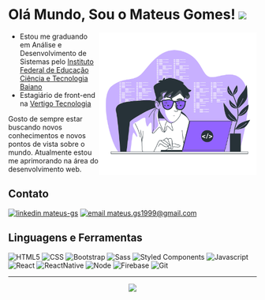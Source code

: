 # Olá Mundo, Sou o Mateus Gomes!  <img src="https://media.giphy.com/media/hvRJCLFzcasrR4ia7z/giphy.gif" width="25px">

<img align="right" alt="GIF" src="./image_developer.png" width="320px" />

- Estou me graduando em Análise e Desenvolvimento de Sistemas pelo [Instituto Federal de Educação Ciência e Tecnologia Baiano](https://ifbaiano.edu.br/portal/ads-guanambi/)
- Estagiário de front-end na [Vertigo Tecnologia](https://www.vertigo.com.br/)

Gosto de sempre estar buscando novos conhecimentos e novos pontos de vista sobre o mundo. Atualmente estou me aprimorando na área do desenvolvimento web.

## Contato

[<img src="https://img.shields.io/badge/linkedin%20-0A66C2?style=for-the-badge&logo=linkedin&logoColor=white" alt="linkedin mateus-gs"/>](https://www.linkedin.com/in/mateus-gs/)
[<img src="https://img.shields.io/badge/email-EA4335?style=for-the-badge&logo=gmail&logoColor=white" alt="email mateus.gs1999@gmail.com"/>](mailto:mateus.gs1999@gmail.com)

## Linguagens e Ferramentas

![HTML5](https://img.shields.io/badge/html-161B22?style=for-the-badge&logo=html5)
![CSS](https://img.shields.io/badge/%20css-161B22?style=for-the-badge&logo=css3&logoColor=31A1D6) 
![Bootstrap](https://img.shields.io/badge/%20bootstrap-161B22?style=for-the-badge&logo=bootstrap)
![Sass](https://img.shields.io/badge/%20sass-161B22?style=for-the-badge&logo=sass)
![Styled Components](https://img.shields.io/badge/%20styled%20components-161B22?style=for-the-badge&logo=styled-components)
![Javascript](https://img.shields.io/badge/%20javascript-161B22?style=for-the-badge&logo=javascript) 
![React](https://img.shields.io/badge/%20react-161B22?style=for-the-badge&logo=react)
![ReactNative](https://img.shields.io/badge/%20react%20native-161B22?style=for-the-badge&logo=react)
![Node](https://img.shields.io/badge/%20node.js-161B22?style=for-the-badge&logo=node.js)
![Firebase](https://img.shields.io/badge/%20firebase-161B22?style=for-the-badge&logo=firebase)
![Git](https://img.shields.io/badge/%20git-161B22?style=for-the-badge&logo=git)

***
<p align="center"><img src="https://github-readme-stats.vercel.app/api?username=mateusgs29&show_icons=true&theme=radical&title_color=bc00dd&text_color=fff&icon_color=bc00dd"> </p>
